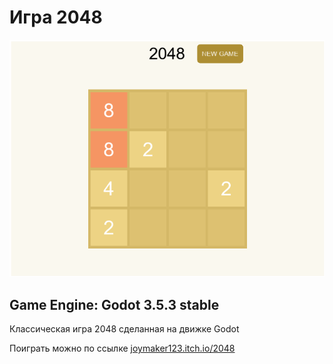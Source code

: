 # Игра 2048
![2048](https://github.com/Igor20099/2048/blob/main/Screenshot_3.png)

## Game Engine: Godot 3.5.3 stable
Классическая игра 2048 сделанная на движке Godot

Поиграть можно по ссылке [joymaker123.itch.io/2048](https://joymaker123.itch.io/2048)
